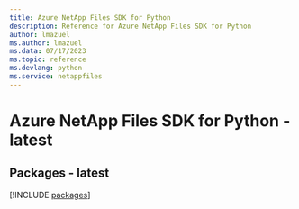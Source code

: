 ```yaml
---
title: Azure NetApp Files SDK for Python
description: Reference for Azure NetApp Files SDK for Python
author: lmazuel
ms.author: lmazuel
ms.data: 07/17/2023
ms.topic: reference
ms.devlang: python
ms.service: netappfiles
---
```

# Azure NetApp Files SDK for Python - latest
## Packages - latest
[!INCLUDE [packages](netapp-files-index.md)]